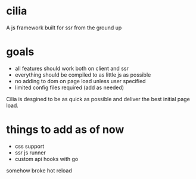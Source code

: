 # cilia

A js framework built for ssr from the ground up

# goals
- all features should work both on client and ssr
- everything should be compiled to as little js as possible
- no adding to dom on page load unless user specified
- limited config files required (add as needed)

Cilia is desgined to be as quick as possible and deliver the best initial page load.

# things to add as of now
- css support
- ssr js runner
- custom api hooks with go

somehow broke hot reload
